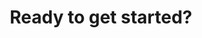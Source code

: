 ---
title: Ready to get started?
cta:
  title: Sign me up
  url: "#"
copywrite: Copyright © 2022 Netsoft Holdings, LLC
linksSections:
  - title: Products
    links:
      - link: Hubstaff
      - link: Hubstaff Tasks
      - link: Apps
  - title: Useful Resources
    links:
      - link: Business and Productivity Guides
      - link: Project Management Learning Center
  - title: Company
    links:
      - link: About
      - link: Press
      - link: Careers
      - link: Contact Us
      - link: Terms
      - link: Privacy
      - link: Spam Guidelines
---